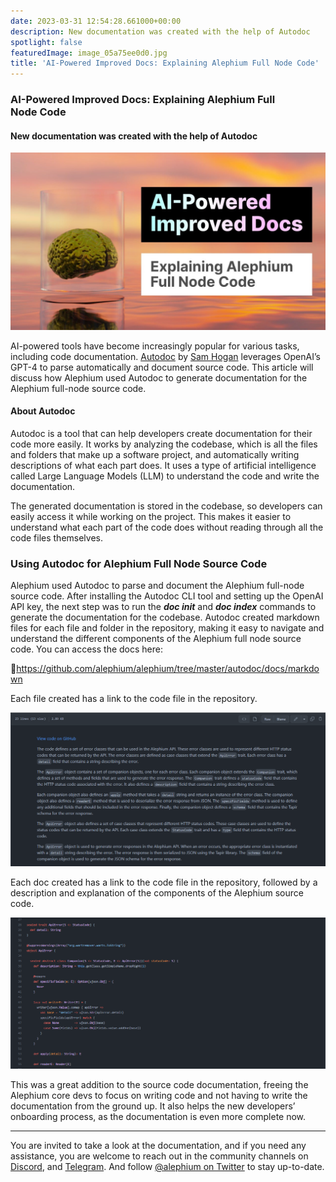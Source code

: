 ```yaml
---
date: 2023-03-31 12:54:28.661000+00:00
description: New documentation was created with the help of Autodoc
spotlight: false
featuredImage: image_05a75ee0d0.jpg
title: 'AI-Powered Improved Docs: Explaining Alephium Full Node Code'
---
```


### AI-Powered Improved Docs: Explaining Alephium Full Node Code

#### New documentation was created with the help of Autodoc

![](image_05a75ee0d0.jpg)

AI-powered tools have become increasingly popular for various tasks, including code documentation. <a href="https://github.com/context-labs/autodoc" class="markup--anchor markup--p-anchor" data-href="https://github.com/context-labs/autodoc" rel="noopener" target="_blank">Autodoc</a> by <a href="https://github.com/context-labs/autodoc" class="markup--anchor markup--p-anchor" data-href="https://github.com/context-labs/autodoc" rel="noopener" target="_blank">Sam Hogan</a> leverages OpenAI’s GPT-4 to parse automatically and document source code. This article will discuss how Alephium used Autodoc to generate documentation for the Alephium full-node source code.

#### About Autodoc

Autodoc is a tool that can help developers create documentation for their code more easily. It works by analyzing the codebase, which is all the files and folders that make up a software project, and automatically writing descriptions of what each part does. It uses a type of artificial intelligence called Large Language Models (LLM) to understand the code and write the documentation.

The generated documentation is stored in the codebase, so developers can easily access it while working on the project. This makes it easier to understand what each part of the code does without reading through all the code files themselves.

### Using Autodoc for Alephium Full Node Source Code

Alephium used Autodoc to parse and document the Alephium full-node source code. After installing the Autodoc CLI tool and setting up the OpenAI API key, the next step was to run the **_doc init_** and **_doc index_** commands to generate the documentation for the codebase. Autodoc created markdown files for each file and folder in the repository, making it easy to navigate and understand the different components of the Alephium full node source code. You can access the docs here:

🔗<a href="https://github.com/alephium/alephium/tree/master/autodoc/docs/markdown" class="markup--anchor markup--p-anchor" data-href="https://github.com/alephium/alephium/tree/master/autodoc/docs/markdown" rel="noopener" target="_blank">https://github.com/alephium/alephium/tree/master/autodoc/docs/markdown</a>

Each file created has a link to the code file in the repository.

![](image_cf89bf76d1.jpg)

Each doc created has a link to the code file in the repository, followed by a description and explanation of the components of the Alephium source code.

![](image_0fd4f9047d.jpg)

This was a great addition to the source code documentation, freeing the Alephium core devs to focus on writing code and not having to write the documentation from the ground up. It also helps the new developers’ onboarding process, as the documentation is even more complete now.

---

You are invited to take a look at the documentation, and if you need any assistance, you are welcome to reach out in the community channels on <a href="https://alephium.org/discord" class="markup--anchor markup--p-anchor" data-href="https://alephium.org/discord" rel="noopener" target="_blank">Discord</a>, and <a href="https://t.me/alephiumgroup" class="markup--anchor markup--p-anchor" data-href="https://t.me/alephiumgroup" rel="noopener" target="_blank">Telegram</a>. And follow <a href="https://twitter.com/alephium" class="markup--anchor markup--p-anchor" data-href="https://twitter.com/alephium" rel="noopener" target="_blank">@alephium on Twitter</a> to stay up-to-date.
